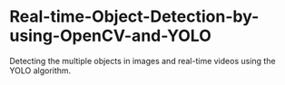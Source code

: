 # Real-time-Object-Detection-by-using-OpenCV-and-YOLO
Detecting the multiple objects in images and real-time videos using the YOLO algorithm.
